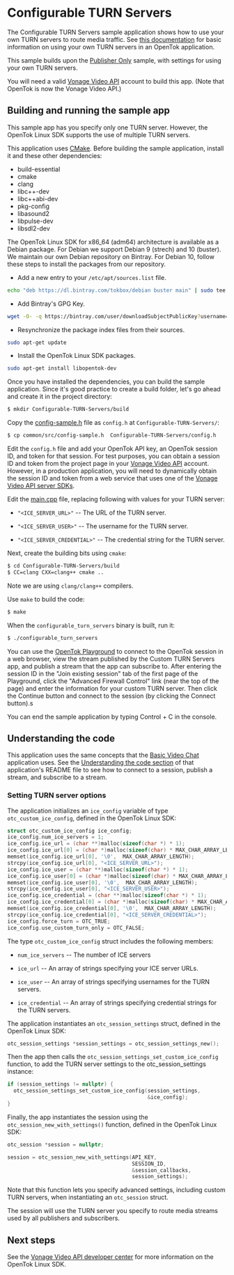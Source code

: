 # Configurable TURN Servers

The Configurable TURN Servers sample application shows how to use your own
TURN servers to route media traffic. See
[this documentation](https://tokbox.com/developer/guides/configurable-turn-servers/)
for basic information on using your own TURN servers in an OpenTok application.

This sample builds upon the [Publisher Only](../Publisher-Only) sample, with
settings for using your own TURN servers.

You will need a valid [Vonage Video API](https://tokbox.com/developer/)
account to build this app. (Note that OpenTok is now the Vonage Video API.)

## Building and running the sample app

This sample app has you specify only one TURN server. However, the
OpenTok Linux SDK supports the use of multiple TURN servers.

This application uses [CMake](https://cmake.org). Before building
the sample application, install it and these other dependencies:

  - build-essential
  - cmake
  - clang
  - libc++-dev
  - libc++abi-dev
  - pkg-config
  - libasound2
  - libpulse-dev
  - libsdl2-dev

The OpenTok Linux SDK for x86_64 (adm64) architecture is available as a Debian
package. For Debian we support Debian 9 (strech) and 10 (buster). We maintain
our own Debian repository on Bintray. For Debian 10, follow these steps
to install the packages from our repository.

* Add a new entry to your `/etc/apt/sources.list` file.

```bash
echo "deb https://dl.bintray.com/tokbox/debian buster main" | sudo tee -a /etc/apt/sources.list
```

* Add Bintray's GPG Key.

```bash
wget -O- -q https://bintray.com/user/downloadSubjectPublicKey?username=bintray | sudo apt-key add -
```

* Resynchronize the package index files from their sources.

```bash
sudo apt-get update
```

* Install the OpenTok Linux SDK packages.

```bash
sudo apt-get install libopentok-dev
```

Once you have installed the dependencies, you can build the sample application.
Since it's good practice to create a build folder, let's go ahead and create it
in the project directory:

```bash
$ mkdir Configurable-TURN-Servers/build
```

Copy the [config-sample.h](../common/src/config-sample.h) file as `config.h` at
`Configurable-TURN-Servers/`:

```bash
$ cp common/src/config-sample.h  Configurable-TURN-Servers/config.h
```

Edit the `config.h` file and add your OpenTok API key,
an OpenTok session ID, and token for that session. For test purposes,
you can obtain a session ID and token from the project page in your
[Vonage Video API](https://tokbox.com/developer/) account. However,
in a production application, you will need to dynamically obtain the session
ID and token from a web service that uses one of
the [Vonage Video API server SDKs](https://tokbox.com/developer/sdks/server/).

Edit the [main.cpp](main.cpp) file, replacing following with values
for your TURN server:

* `"<ICE_SERVER_URL>"` -- The URL of the TURN server.

* `"<ICE_SERVER_USER>"` -- The username for the TURN server.

* `"<ICE_SERVER_CREDENTIAL>"` -- The credential string for the TURN server.

Next, create the building bits using `cmake`:

```bash
$ cd Configurable-TURN-Servers/build
$ CC=clang CXX=clang++ cmake ..
```

Note we are using `clang/clang++` compilers.

Use `make` to build the code:

```bash
$ make
```

When the `configurable_turn_servers` binary is built, run it:

```bash
$ ./configurable_turn_servers
```

You can use the [OpenTok Playground](https://tokbox.com/developer/tools/playground/)
to connect to the OpenTok session in a web browser, view the stream published
by the Custom TURN Servers app, and publish a stream that the app can subscribe to.
After entering the session ID in the "Join existing session" tab of the first page
of the Playground, click the "Advanced Firewall Control" link (near the top of
the page) and enter the information for your custom TURN server. Then click
the Continue button and connect to the session (by clicking the Connect button).s

You can end the sample application by typing Control + C in the console.

## Understanding the code

This application uses the same concepts that
the [Basic Video Chat](../Basic-Video-Chat) application uses. See the
[Understanding the code section](../Basic-Video-Chat/README.md#understanding-the-code)
of that application's README file to see how to connect to a session, publish
a stream, and subscribe to a stream.

### Setting TURN server options

The application initializes an `ice_config` variable of type `otc_custom_ice_config`,
defined in the OpenTok Linux SDK:

```c
struct otc_custom_ice_config ice_config;
ice_config.num_ice_servers = 1;
ice_config.ice_url = (char **)malloc(sizeof(char *) * 1);
ice_config.ice_url[0] = (char *)malloc(sizeof(char) * MAX_CHAR_ARRAY_LENGTH);
memset(ice_config.ice_url[0], '\0',  MAX_CHAR_ARRAY_LENGTH);
strcpy(ice_config.ice_url[0], "<ICE_SERVER_URL>");
ice_config.ice_user = (char **)malloc(sizeof(char *) * 1);
ice_config.ice_user[0] = (char *)malloc(sizeof(char) * MAX_CHAR_ARRAY_LENGTH);
memset(ice_config.ice_user[0], '\0',  MAX_CHAR_ARRAY_LENGTH);
strcpy(ice_config.ice_user[0], "<ICE_SERVER_USER>");
ice_config.ice_credential = (char **)malloc(sizeof(char *) * 1);
ice_config.ice_credential[0] = (char *)malloc(sizeof(char) * MAX_CHAR_ARRAY_LENGTH);
memset(ice_config.ice_credential[0], '\0',  MAX_CHAR_ARRAY_LENGTH);
strcpy(ice_config.ice_credential[0], "<ICE_SERVER_CREDENTIAL>");
ice_config.force_turn = OTC_TRUE;
ice_config.use_custom_turn_only = OTC_FALSE;
```

The type `otc_custom_ice_config` struct includes the following members:

* `num_ice_servers` -- The number of ICE servers

* `ice_url` -- An array of strings specifying your ICE server URLs.

* `ice_user` -- An array of strings specifying usernames for the TURN servers.

* `ice_credential` -- An array of strings specifying credential strings for
  the TURN servers.

The application instantiates an `otc_session_settings` struct,
defined in the OpenTok Linux SDK:

```c
otc_session_settings *session_settings = otc_session_settings_new();
```

Then the app then calls the `otc_session_settings_set_custom_ice_config` function,
to add the TURN server settings to the otc_session_settings instance:

```c
if (session_settings != nullptr) {
  otc_session_settings_set_custom_ice_config(session_settings,
                                             &ice_config);
}
```

Finally, the app instantiates the session using the `otc_session_new_with_settings()`
function, defined in the OpenTok Linux SDK:

```c
otc_session *session = nullptr;

session = otc_session_new_with_settings(API_KEY,
                                        SESSION_ID,
                                        &session_callbacks,
                                        session_settings);
```

Note that this function lets you specify advanced settings,
including custom TURN servers, when instantiating an `otc_session` struct.

The session will use the TURN server you specify to route media streams
used by all publishers and subscribers.

## Next steps

See the [Vonage Video API developer center](https://tokbox.com/developer/)
for more information on the OpenTok Linux SDK.
